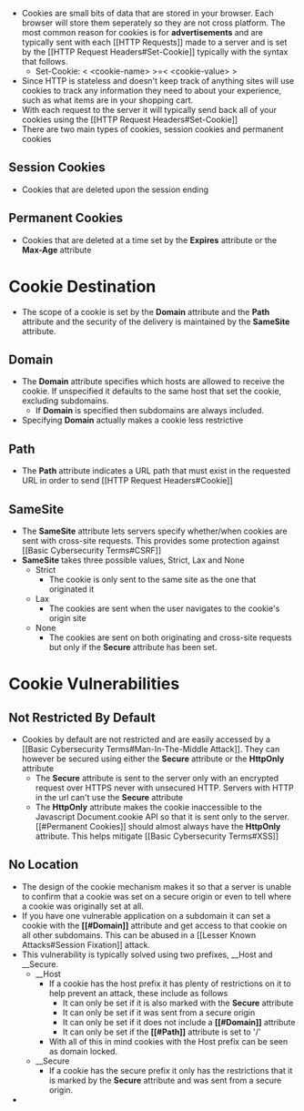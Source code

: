 - Cookies are small bits of data that are stored in your browser. Each browser will store them seperately so they are not cross platform. The most common reason for cookies is for **advertisements** and are typically sent with each [[HTTP Requests]] made to a server and is set by the [[HTTP Request Headers#Set-Cookie]] typically with the syntax that follows.
	- Set-Cookie: \<  \<cookie-name\>  \>=\<  \<cookie-value\>  \>
- Since HTTP is stateless and doesn't keep track of anything sites will use cookies to track any information they need to about your experience, such as what items are in your shopping cart.
- With each request to the server it will typically send back all of your cookies using the [[HTTP Request Headers#Set-Cookie]]
- There are two main types of cookies, session cookies and permanent cookies
## Session Cookies
- Cookies that are deleted upon the session ending
## Permanent Cookies
- Cookies that are deleted at a time set by the **Expires** attribute or the **Max-Age** attribute
# Cookie Destination
- The scope of a cookie is set by the **Domain** attribute and the **Path** attribute and the security of the delivery is maintained by the **SameSite** attribute.
## Domain
- The **Domain** attribute specifies which hosts are allowed to receive the cookie. If unspecified it defaults to the same host that set the cookie, excluding subdomains.
	- If **Domain** is specified then subdomains are always included.
- Specifying **Domain** actually makes a cookie less restrictive
## Path
- The **Path** attribute indicates a URL path that must exist in the requested URL in order to send [[HTTP Request Headers#Cookie]]
## SameSite
- The **SameSite** attribute lets servers specify whether/when cookies are sent with cross-site requests. This provides some protection against [[Basic Cybersecurity Terms#CSRF]]
- **SameSite** takes three possible values, Strict, Lax and None
	- Strict
		- The cookie is only sent to the same site as the one that originated it
	- Lax
		- The cookies are sent when the user navigates to the cookie's origin site
	- None
		- The cookies are sent on both originating and cross-site requests but only if the **Secure** attribute has been set.

# Cookie Vulnerabilities
## Not Restricted By Default
- Cookies by default are not restricted and are easily accessed by a [[Basic Cybersecurity Terms#Man-In-The-Middle Attack]]. They can however be secured using either the **Secure** attribute or the **HttpOnly** attribute
	- The **Secure** attribute is sent to the server only with an encrypted request over HTTPS never with unsecured HTTP. Servers with HTTP in the url can't use the **Secure** attribute
	- The **HttpOnly** attribute makes the cookie inaccessible to the Javascript Document.cookie API so that it is sent only to the server. [[#Permanent Cookies]] should almost always have the **HttpOnly** attribute. This helps mitigate [[Basic Cybersecurity Terms#XSS]]
## No Location
- The design of the cookie mechanism makes it so that a server is unable to confirm that a cookie was set on a secure origin or even to tell where a cookie was originally set at all.
- If you have one vulnerable application on a subdomain it can set a cookie with the **[[#Domain]]** attribute and get access to that cookie on all other subdomains. This can be abused in a [[Lesser Known Attacks#Session Fixation]] attack.
- This vulnerability is typically solved using two prefixes, __Host and __Secure.
	- __Host
		- If a cookie has the host prefix it has plenty of restrictions on it to help prevent an attack, these include as follows
			- It can only be set if it is also marked with the **Secure** attribute
			- It can only be set if it was sent from a secure origin
			- It can only be set if it does not include a **[[#Domain]]** attribute
			- It can only be set if the **[[#Path]]** attribute is set to '/'
		- With all of this in mind cookies with the Host prefix can be seen as domain locked.
	- __Secure
		- If a cookie has the secure prefix it only has the restrictions that it is marked by the **Secure** attribute and was sent from a secure origin.
- 